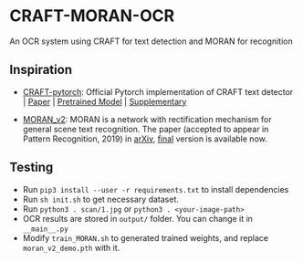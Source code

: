 # CRAFT-MORAN-OCR

An OCR system using CRAFT for text detection and MORAN for recognition

## Inspiration

- [CRAFT-pytorch](https://github.com/clovaai/CRAFT-pytorch):
  Official Pytorch implementation of CRAFT text detector
  | [Paper](https://arxiv.org/abs/1904.01941)
  | [Pretrained Model](https://drive.google.com/open?id=1Jk4eGD7crsqCCg9C9VjCLkMN3ze8kutZ)
  | [Supplementary](https://youtu.be/HI8MzpY8KMI)

- [MORAN_v2](https://github.com/Canjie-Luo/MORAN_v2): MORAN is a network with rectification mechanism for general scene text recognition.
  The paper (accepted to appear in Pattern Recognition, 2019) in [arXiv](https://arxiv.org/abs/1901.03003),
  [final](https://www.sciencedirect.com/science/article/pii/S0031320319300263) version is available now.

## Testing

- Run `pip3 install --user -r requirements.txt` to install dependencies
- Run `sh init.sh` to get necessary dataset.
- Run `python3 . scan/1.jpg` or `python3 . <your-image-path>`
- OCR results are stored in `output/` folder. You can change it in `__main__.py`
- Modify `train_MORAN.sh` to generated trained weights, and replace `moran_v2_demo.pth` with it.
